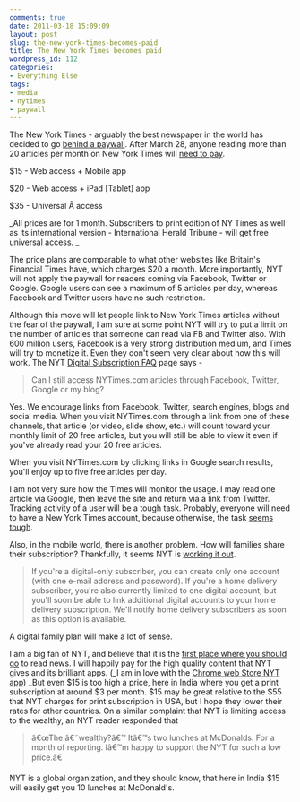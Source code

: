 ```yaml
---
comments: true
date: 2011-03-18 15:09:09
layout: post
slug: the-new-york-times-becomes-paid
title: The New York Times becomes paid
wordpress_id: 112
categories:
- Everything Else
tags:
- media
- nytimes
- paywall
---
```


The New York Times - arguably the best newspaper in the world has decided to go [behind a paywall](http://www.nytimes.com/2011/03/18/business/media/18times.html?pagewanted=1&_r=1&smid=fb-nytimes). After March 28, anyone reading more than 20 articles per month on New York Times will [need to pay](http://www.nytimes.com/subscriptions/Multiproduct/lp0145.html).

$15 - Web access + Mobile app

$20 - Web access + iPad [Tablet] app

$35 - Universal Â access

_All prices are for 1 month. Subscribers to print edition of NY Times as well as its international version - International Herald Tribune - will get free universal access. _

The price plans are comparable to what other websites like Britain's Financial Times have, which charges $20 a month. More importantly, NYT will not apply the paywall for readers coming via Facebook, Twitter or Google. Google users can see a maximum of 5 articles per day, whereas Facebook and Twitter users have no such restriction.

Although this move will let people link to New York Times articles without the fear of the paywall, I am sure at some point NYT will try to put a limit on the number of articles that someone can read via FB and Twitter also. With 600 million users, Facebook is a very strong distribution medium, and Times will try to monetize it. Even they don't seem very clear about how this will work. The NYT [Digital Subscription FAQ](http://www.nytimes.com/content/help/account/purchases/subscriptions-and-purchases.html) page says -


> 

> 
> Can I still access NYTimes.com articles through Facebook, Twitter, Google or my blog?
> 
> 
Yes. We encourage links from Facebook, Twitter, search engines, blogs and social media. When you visit NYTimes.com through a link from one of these channels, that article (or video, slide show, etc.) will count toward your monthly limit of 20 free articles, but you will still be able to view it even if you've already read your 20 free articles.

When you visit NYTimes.com by clicking links in Google search results, you'll enjoy up to five free articles per day.


I am not very sure how the Times will monitor the usage. I may read one article via Google, then leave the site and return via a link from Twitter. Tracking activity of a user will be a tough task. Probably, everyone will need to have a New York Times account, because otherwise, the task [seems tough](http://www.quora.com/How-technically-will-the-New-York-Times-be-enforcing-their-new-limit-on-20-free-articles-per-month-IP-address-Cookies-Other?q=How+will+the+New+York+).

Also, in the mobile world, there is another problem. How will families share their subscription? Thankfully, it seems NYT is [working it out](http://www.nytimes.com/content/help/account/purchases/subscriptions-and-purchases.html#digital-sub-family-plan).


> If you're a digital-only subscriber, you can create only one account (with one e-mail address and password). If you're a home delivery subscriber, you're also currently limited to one digital account, but you'll soon be able to link additional digital accounts to your home delivery subscription. We'll notify home delivery subscribers as soon as this option is available.


A digital family plan will make a lot of sense.

I am a big fan of NYT, and believe that it is the [first place where you should go](http://www.rohitmishra.me/blog/2011/01/02/7-websites-student-must-start-using-in-the-new-year/) to read news. I will happily pay for the high quality content that NYT gives and its brilliant apps. (_I am in love with the [Chrome web Store NYT app](http://www.google.com/url?sa=t&source=web&cd=8&sqi=2&ved=0CFcQFjAH&url=https%3A%2F%2Fchrome.google.com%2Fwebstore%2Fdetail%2Fecmphppfkcfflgglcokcbdkofpfegoel&ei=gieDTa-NLo-IrAf78-XICA&usg=AFQjCNFFME8xNRFpmy1GhDgBQD__q7Fx9A&sig2=MuOeK72a-a8OTMFr68dS6A)) _But even $15 is too high a price, here in India where you get a print subscription at around $3 per month. $15 may be great relative to the $55 that NYT charges for print subscription in USA, but I hope they lower their rates for other countries. On a similar complaint that NYT is limiting access to the wealthy, an NYT reader responded that


> â€œThe â€˜wealthy?â€™ Itâ€™s two lunches at McDonalds. For a month of reporting. Iâ€™m happy to support the NYT for such a low price.â€


NYT is a global organization, and they should know, that here in India $15 will easily get you 10 lunches at McDonald's.
